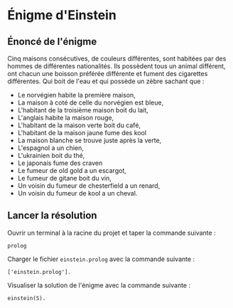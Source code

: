 # Énigme d'Einstein

## Énoncé de l'énigme
Cinq maisons consécutives, de couleurs différentes, sont habitées par des hommes de différentes nationalités. Ils possèdent tous un animal différent, ont chacun une boisson préférée différente et fument des cigarettes différentes. Qui boit de l'eau et qui possède un zèbre sachant que :

- Le norvégien habite la première maison,
- La maison à  coté de celle du norvégien est bleue,
- L'habitant de la troisième maison boit du lait,
- L'anglais habite la maison rouge,
- L'habitant de la maison verte boit du café,
- L'habitant de la maison jaune fume des kool
- La maison blanche se trouve juste après la verte,
- L'espagnol a un chien,
- L'ukrainien boit du thé,
- Le japonais fume des craven
- Le fumeur de old gold a un escargot,
- Le fumeur de gitane boit du vin,
- Un voisin du fumeur de chesterfield a un renard,
- Un voisin du fumeur de kool a un cheval.

## Lancer la résolution

Ouvrir un terminal à la racine du projet et taper la commande suivante :
```
prolog
```

Charger le fichier `einstein.prolog` avec la commande suivante :
```
['einstein.prolog'].
```

Visualiser la solution de l'énigme avec la commande suivante :
```
einstein(S).
```